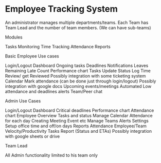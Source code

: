 # Employee Tracking System

An administrator manages multiple departments/teams. Each Team has Team Lead and the number of team members. (We can have sub-teams)

Modules

Tasks Monitoring
Time Tracking
Attendance
Reports


Basic Employee Use cases

Login/Logout
Dashboard
Ongoing tasks
Deadlines
Notifications
Leaves Remaining
Late Count
Performance chart
Tasks
Update Status
Log Time
Review/ get Reviewed
Possibly integration with some ticketing system
Calendar
Mark attendance (can be done just through login/logout)
Possibly integration with google docs
Upcoming events/meetings
Automated Low attendance and deadlines alerts
Team/Peer chat


Admin Use Cases

Login/Logout
Dashboard
Critical deadlines
Performance chart
Attendance chart
Employee Overview
Tasks and status
Manage Calendar
Attendance for each day
Creating Meeting Event etc
Manage Teams
Alerts
Settings
Setup office time and off/on days
Reports
Attendance
Employee/Team Velocity/Productivity
Tasks Report (Status and ETAs)
Possibly integration with google sheets or drive


Team Lead

All Admin functionality limited to his team only
